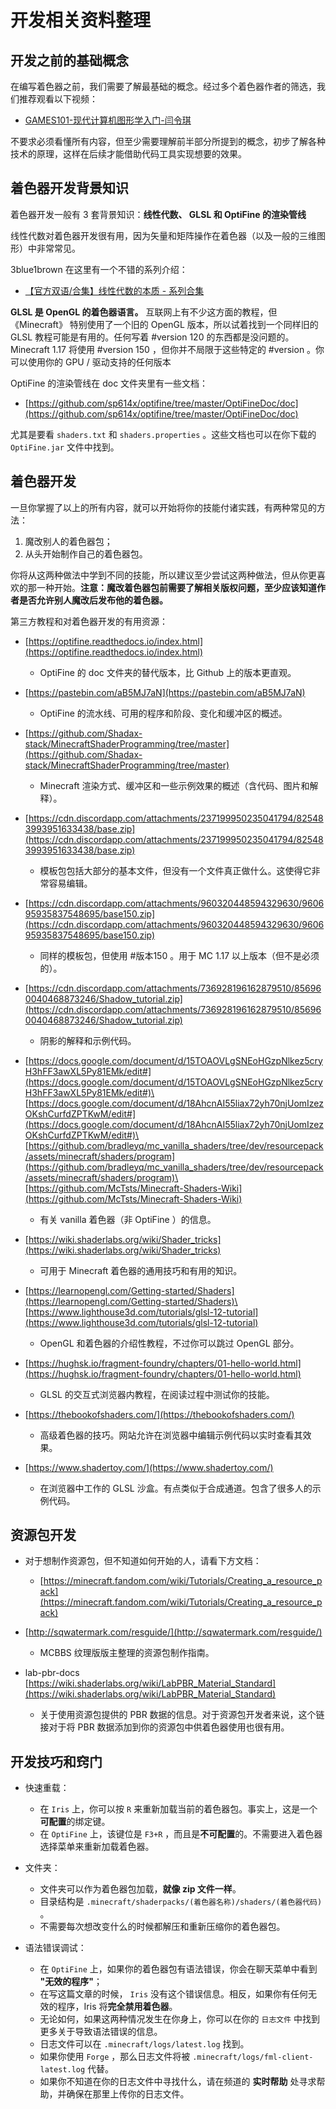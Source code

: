 # 开发相关资料整理

## 开发之前的基础概念

在编写着色器之前，我们需要了解最基础的概念。经过多个着色器作者的筛选，我们推荐观看以下视频：

- [GAMES101-现代计算机图形学入门-闫令琪](https://www.bilibili.com/video/BV1X7411F744)

不要求必须看懂所有内容，但至少需要理解前半部分所提到的概念，初步了解各种技术的原理，这样在后续才能借助代码工具实现想要的效果。

## 着色器开发背景知识

着色器开发一般有 3 套背景知识：**线性代数、 GLSL 和 OptiFine 的渲染管线**

线性代数对着色器开发很有用，因为矢量和矩阵操作在着色器（以及一般的三维图形）中非常常见。

3blue1brown 在这里有一个不错的系列介绍：

- [【官方双语/合集】线性代数的本质 - 系列合集](https://www.bilibili.com/video/BV1ys411472E)

**GLSL 是 OpenGL 的着色器语言。** 互联网上有不少这方面的教程，但 《Minecraft》 特别使用了一个旧的 OpenGL 版本，所以试着找到一个同样旧的 GLSL 教程可能是有用的。任何写着 #version 120 的东西都是没问题的。 Minecraft 1.17 将使用 #version 150 ，但你并不局限于这些特定的 #version 。你可以使用你的 GPU / 驱动支持的任何版本

OptiFine 的渲染管线在 doc 文件夹里有一些文档：

- [https://github.com/sp614x/optifine/tree/master/OptiFineDoc/doc](https://github.com/sp614x/optifine/tree/master/OptiFineDoc/doc)

尤其是要看 `shaders.txt` 和 `shaders.properties` 。这些文档也可以在你下载的 `OptiFine.jar` 文件中找到。

## 着色器开发

一旦你掌握了以上的所有内容，就可以开始将你的技能付诸实践，有两种常见的方法：

1. 魔改别人的着色器包；
2. 从头开始制作自己的着色器包。

你将从这两种做法中学到不同的技能，所以建议至少尝试这两种做法，但从你更喜欢的那一种开始。**注意：魔改着色器包前需要了解相关版权问题，至少应该知道作者是否允许别人魔改后发布他的着色器。**

第三方教程和对着色器开发的有用资源：

- [https://optifine.readthedocs.io/index.html](https://optifine.readthedocs.io/index.html)

  - OptiFine 的 doc 文件夹的替代版本，比 Github 上的版本更直观。

- [https://pastebin.com/aB5MJ7aN](https://pastebin.com/aB5MJ7aN)

  - OptiFine 的流水线、可用的程序和阶段、变化和缓冲区的概述。

- [https://github.com/Shadax-stack/MinecraftShaderProgramming/tree/master](https://github.com/Shadax-stack/MinecraftShaderProgramming/tree/master)

  - Minecraft 渲染方式、缓冲区和一些示例效果的概述（含代码、图片和解释）。

- [https://cdn.discordapp.com/attachments/237199950235041794/825483993951633438/base.zip](https://cdn.discordapp.com/attachments/237199950235041794/825483993951633438/base.zip)

  - 模板包包括大部分的基本文件，但没有一个文件真正做什么。这使得它非常容易编辑。

- [https://cdn.discordapp.com/attachments/960320448594329630/960695935837548695/base150.zip](https://cdn.discordapp.com/attachments/960320448594329630/960695935837548695/base150.zip)

  - 同样的模板包，但使用 #版本150 。用于 MC 1.17 以上版本（但不是必须的）。

- [https://cdn.discordapp.com/attachments/736928196162879510/856960040468873246/Shadow_tutorial.zip](https://cdn.discordapp.com/attachments/736928196162879510/856960040468873246/Shadow_tutorial.zip)

  - 阴影的解释和示例代码。

- [https://docs.google.com/document/d/15TOAOVLgSNEoHGzpNlkez5cryH3hFF3awXL5Py81EMk/edit#](https://docs.google.com/document/d/15TOAOVLgSNEoHGzpNlkez5cryH3hFF3awXL5Py81EMk/edit#)\
[https://docs.google.com/document/d/18AhcnAI55liax72yh70njUomIzezOKshCurfdZPTKwM/edit#](https://docs.google.com/document/d/18AhcnAI55liax72yh70njUomIzezOKshCurfdZPTKwM/edit#)\
[https://github.com/bradleyq/mc_vanilla_shaders/tree/dev/resourcepack/assets/minecraft/shaders/program](https://github.com/bradleyq/mc_vanilla_shaders/tree/dev/resourcepack/assets/minecraft/shaders/program)\
[https://github.com/McTsts/Minecraft-Shaders-Wiki](https://github.com/McTsts/Minecraft-Shaders-Wiki)

  - 有关 vanilla 着色器（非 OptiFine ）的信息。

- [https://wiki.shaderlabs.org/wiki/Shader_tricks](https://wiki.shaderlabs.org/wiki/Shader_tricks)

  - 可用于 Minecraft 着色器的通用技巧和有用的知识。

- [https://learnopengl.com/Getting-started/Shaders](https://learnopengl.com/Getting-started/Shaders)\
[https://www.lighthouse3d.com/tutorials/glsl-12-tutorial](https://www.lighthouse3d.com/tutorials/glsl-12-tutorial)

  - OpenGL 和着色器的介绍性教程，不过你可以跳过 OpenGL 部分。

- [https://hughsk.io/fragment-foundry/chapters/01-hello-world.html](https://hughsk.io/fragment-foundry/chapters/01-hello-world.html)

  - GLSL 的交互式浏览器内教程，在阅读过程中测试你的技能。

- [https://thebookofshaders.com/](https://thebookofshaders.com/)

  - 高级着色器的技巧。网站允许在浏览器中编辑示例代码以实时查看其效果。

- [https://www.shadertoy.com/](https://www.shadertoy.com/)

  - 在浏览器中工作的 GLSL 沙盒。有点类似于合成通道。包含了很多人的示例代码。

## 资源包开发

- 对于想制作资源包，但不知道如何开始的人，请看下方文档：
  - [https://minecraft.fandom.com/wiki/Tutorials/Creating_a_resource_pack](https://minecraft.fandom.com/wiki/Tutorials/Creating_a_resource_pack)

- [http://sqwatermark.com/resguide/](http://sqwatermark.com/resguide/)

  - MCBBS 纹理版版主整理的资源包制作指南。

- lab-pbr-docs
[https://wiki.shaderlabs.org/wiki/LabPBR_Material_Standard](https://wiki.shaderlabs.org/wiki/LabPBR_Material_Standard)

  - 关于使用资源包提供的 PBR 数据的信息。对于资源包开发者来说，这个链接对于将 PBR 数据添加到你的资源包中供着色器使用也很有用。

## 开发技巧和窍门

- 快速重载：
  - 在 `Iris` 上，你可以按 `R` 来重新加载当前的着色器包。事实上，这是一个**可配置**的绑定键。
  - 在 `OptiFine` 上，该键位是 `F3+R` ，而且是**不可配置**的。不需要进入着色器选择菜单来重新加载着色器。

- 文件夹：
  - 文件夹可以作为着色器包加载，**就像 zip 文件一样**。
  - 目录结构是 `.minecraft/shaderpacks/(着色器名称)/shaders/(着色器代码)` 。
  - 不需要每次想改变什么的时候都解压和重新压缩你的着色器包。

- 语法错误调试：
  - 在 `OptiFine` 上，如果你的着色器包有语法错误，你会在聊天菜单中看到 **"无效的程序"**；
  - 在写这篇文章的时候， `Iris` 没有这个错误信息。相反，如果你有任何无效的程序，Iris 将**完全禁用着色器**。
  - 无论如何，如果这两种情况发生在你身上，你可以在你的 `日志文件` 中找到更多关于导致语法错误的信息。
  - 日志文件可以在 `.minecraft/logs/latest.log` 找到。
  - 如果你使用 `Forge` ，那么日志文件将被 `.minecraft/logs/fml-client-latest.log` 代替。
  - 如果你不知道在你的日志文件中寻找什么，请在频道的 **实时帮助** 处寻求帮助，并确保在那里上传你的日志文件。
